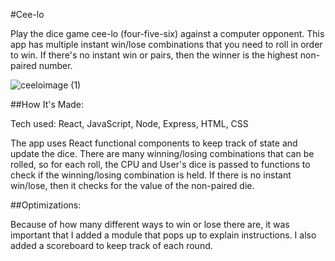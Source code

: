 #Cee-lo

Play the dice game cee-lo (four-five-six) against a computer opponent. This app has multiple instant win/lose combinations that you need to roll in order to win. If there's no instant win or pairs, then the winner is the highest non-paired number.

![ceeloimage (1)](https://user-images.githubusercontent.com/104634518/182951532-7231d98d-2bd7-4698-9358-a1b27e19b5a7.png)

##How It's Made:

Tech used: React, JavaScript, Node, Express, HTML, CSS

The app uses React functional components to keep track of state and update the dice. There are many winning/losing combinations that can be rolled, so for each roll, the CPU and User's dice is passed to functions to check if the winning/losing combination is held. If there is no instant win/lose, then it checks for the value of the non-paired die.

##Optimizations:

Because of how many different ways to win or lose there are, it was important that I added a module that pops up to explain instructions. I also added a scoreboard to keep track of each round. 
